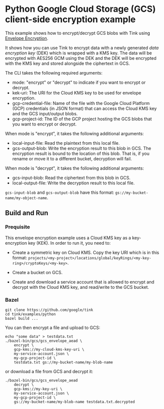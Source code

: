 # Python Google Cloud Storage (GCS) client-side encryption example

This example shows how to encrypt/decrypt GCS blobs with Tink using
[Envelope Encryption](https://cloud.google.com/kms/docs/envelope-encryption).

It shows how you can use Tink to encrypt data with a newly generated *data
encryption key* (DEK) which is wrapped with a KMS key. The data will be
encrypted with AES256 GCM using the DEK and the DEK will be encrypted with the
KMS key and stored alongside the ciphertext in GCS.

The CLI takes the following required arguments:

*   mode: "encrypt" or "decrypt" to indicate if you want to encrypt or decrypt.
*   kek-uri: The URI for the Cloud KMS key to be used for envelope encryption.
*   gcp-credential-file: Name of the file with the Google Cloud Platform (GCP)
    credentials (in JSON format) that can access the Cloud KMS key and the GCS
    input/output blobs.
*   gcp-project-id: The ID of the GCP project hosting the GCS blobs that you
    want to encrypt or decrypt.

When mode is "encrypt", it takes the following additional arguments:

*   local-input-file: Read the plaintext from this local file.
*   gcs-output-blob: Write the encryption result to this blob in GCS. The
    encryption result is bound to the location of this blob. That is, if you
    rename or move it to a different bucket, decryption will fail.

When mode is "decrypt", it takes the following additional arguments:

*   gcs-input-blob: Read the ciphertext from this blob in GCS.
*   local-output-file: Write the decryption result to this local file.

`gcs-input-blob` and `gcs-output-blob` have this format:
`gs://my-bucket-name/my-object-name`.

## Build and Run

### Prequisite

This envelope encryption example uses a Cloud KMS key as a key-encryption key
(KEK). In order to run it, you need to:

*   Create a symmetric key on Cloud KMS. Copy the key URI which is in this
    format:
    `projects/<my-project>/locations/global/keyRings/<my-key-ring>/cryptoKeys/<my-key>`.

*   Create a bucket on GCS.

*   Create and download a service account that is allowed to encrypt and decrypt
    with the Cloud KMS key, and read/write to the GCS bucket.

### Bazel

```shell
git clone https://github.com/google/tink
cd tink/examples/python
bazel build ...
```

You can then encrypt a file and upload to GCS:

```shell
echo "some data" > testdata.txt
./bazel-bin/gcs/gcs_envelope_aead \
    encrypt \
    gcp-kms://my-cloud-kms-key-uri \
    my-service-account.json \
    my-gcp-project-id \
    testdata.txt gs://my-bucket-name/my-blob-name

```

or download a file from GCS and decrypt it:

```shell
./bazel-bin/gcs/gcs_envelope_aead
    decrypt \
    gcp-kms://my-key-uri \
    my-service-account.json \
    my-gcp-project-id \
    gs://my-bucket-name/my-blob-name testdata.txt.decrypted
```
